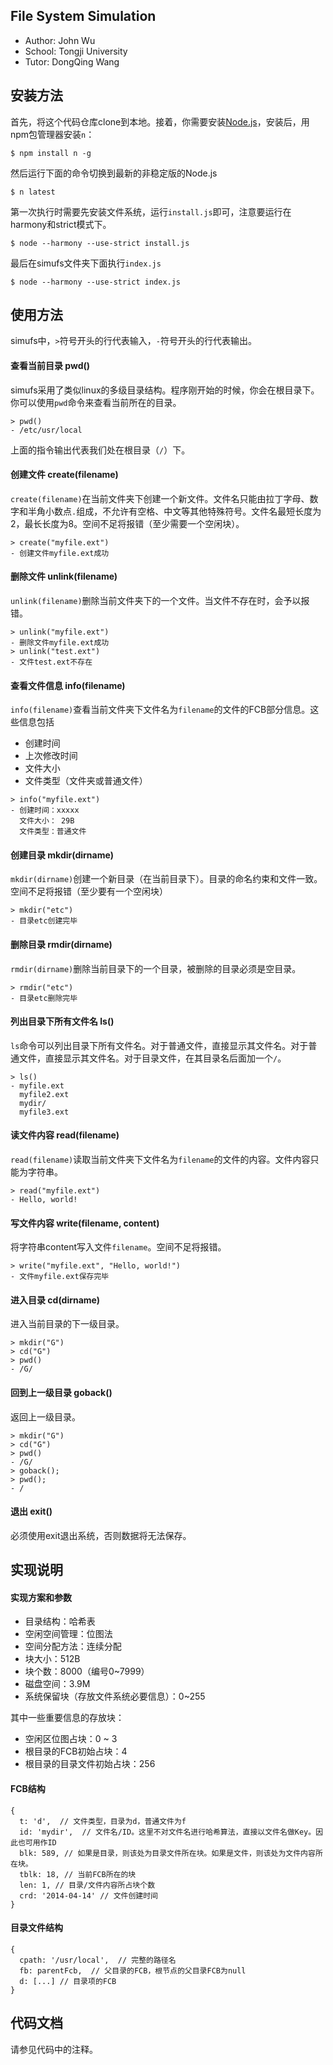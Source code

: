 ## File System Simulation

- Author: John Wu
- School: Tongji University
- Tutor: DongQing Wang

## 安装方法
首先，将这个代码仓库clone到本地。接着，你需要安装[Node.js](http://nodejs.org/)，安装后，用npm包管理器安装`n`：

```
$ npm install n -g
```

然后运行下面的命令切换到最新的非稳定版的Node.js

```
$ n latest
```

第一次执行时需要先安装文件系统，运行`install.js`即可，注意要运行在harmony和strict模式下。

```
$ node --harmony --use-strict install.js
```

最后在simufs文件夹下面执行`index.js`

```
$ node --harmony --use-strict index.js
```

## 使用方法
simufs中，`>`符号开头的行代表输入，`-`符号开头的行代表输出。

#### 查看当前目录 pwd()
simufs采用了类似linux的多级目录结构。程序刚开始的时候，你会在根目录下。你可以使用`pwd`命令来查看当前所在的目录。

```
> pwd()
- /etc/usr/local
```

上面的指令输出代表我们处在根目录（`/`）下。

#### 创建文件 create(filename)
`create(filename)`在当前文件夹下创建一个新文件。文件名只能由拉丁字母、数字和半角小数点`.`组成，不允许有空格、中文等其他特殊符号。文件名最短长度为2，最长长度为8。空间不足将报错（至少需要一个空闲块）。

```
> create("myfile.ext")
- 创建文件myfile.ext成功
```

#### 删除文件 unlink(filename)
`unlink(filename)`删除当前文件夹下的一个文件。当文件不存在时，会予以报错。

```
> unlink("myfile.ext")
- 删除文件myfile.ext成功
> unlink("test.ext")
- 文件test.ext不存在
```

#### 查看文件信息  info(filename)
`info(filename)`查看当前文件夹下文件名为`filename`的文件的FCB部分信息。这些信息包括

- 创建时间
- 上次修改时间
- 文件大小
- 文件类型（文件夹或普通文件）

```
> info("myfile.ext")
- 创建时间：xxxxx
  文件大小： 29B
  文件类型：普通文件
```

#### 创建目录 mkdir(dirname)
`mkdir(dirname)`创建一个新目录（在当前目录下）。目录的命名约束和文件一致。空间不足将报错（至少要有一个空闲块）

```
> mkdir("etc")
- 目录etc创建完毕
```

#### 删除目录 rmdir(dirname)
`rmdir(dirname)`删除当前目录下的一个目录，被删除的目录必须是空目录。

```
> rmdir("etc")
- 目录etc删除完毕
```

#### 列出目录下所有文件名 ls()
`ls`命令可以列出目录下所有文件名。对于普通文件，直接显示其文件名。对于普通文件，直接显示其文件名。对于目录文件，在其目录名后面加一个`/`。

```
> ls()
- myfile.ext
  myfile2.ext
  mydir/
  myfile3.ext
```


#### 读文件内容  read(filename)
`read(filename)`读取当前文件夹下文件名为`filename`的文件的内容。文件内容只能为字符串。

```
> read("myfile.ext")
- Hello, world!
```

#### 写文件内容 write(filename, content)
将字符串content写入文件`filename`。空间不足将报错。

```
> write("myfile.ext", "Hello, world!")
- 文件myfile.ext保存完毕
```

#### 进入目录 cd(dirname)
进入当前目录的下一级目录。

```
> mkdir("G")
> cd("G")
> pwd()
- /G/
```

#### 回到上一级目录 goback()
返回上一级目录。

```
> mkdir("G")
> cd("G")
> pwd()
- /G/
> goback();
> pwd();
- /
```

#### 退出 exit()
必须使用exit退出系统，否则数据将无法保存。

## 实现说明

#### 实现方案和参数

- 目录结构：哈希表
- 空闲空间管理：位图法
- 空间分配方法：连续分配
- 块大小：512B
- 块个数：8000（编号0~7999）
- 磁盘空间：3.9M
- 系统保留块（存放文件系统必要信息）：0~255

其中一些重要信息的存放块：

- 空闲区位图占块：0 ~ 3
- 根目录的FCB初始占块：4
- 根目录的目录文件初始占块：256

#### FCB结构

```
{
  t: 'd',  // 文件类型，目录为d，普通文件为f
  id: 'mydir',  // 文件名/ID。这里不对文件名进行哈希算法，直接以文件名做Key。因此也可用作ID
  blk: 589, // 如果是目录，则该处为目录文件所在块。如果是文件，则该处为文件内容所在块。
  tblk: 18, // 当前FCB所在的块
  len: 1, // 目录/文件内容所占块个数
  crd: '2014-04-14' // 文件创建时间
}
```

#### 目录文件结构

```
{
  cpath: '/usr/local',  // 完整的路径名
  fb: parentFcb,  // 父目录的FCB，根节点的父目录FCB为null
  d: [...] // 目录项的FCB
}
```


## 代码文档
请参见代码中的注释。

